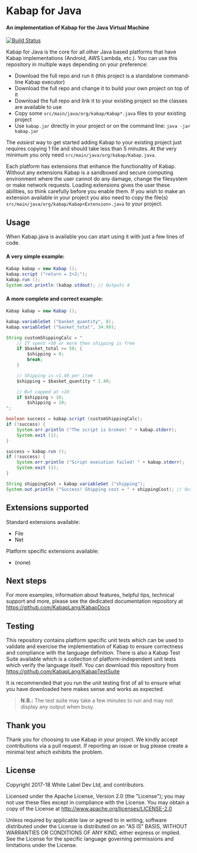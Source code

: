 # Kabap for Java

#### An implementation of Kabap for the Java Virtual Machine

[![Build Status](https://travis-ci.com/KabapLang/KabapJava.svg?branch=master)](https://travis-ci.com/KabapLang/KabapJava)

Kabap for Java is the core for all other Java based platforms that have Kabap implementations (Android, AWS Lambda, etc.).  You can use this repository in multiple ways depending on your preference:
* Download the full repo and run it (this project is a standalone command-line Kabap executor)
* Download the full repo and change it to build your own project on top of it
* Download the full repo and link it to your existing project so the classes are available to use
* Copy some `src/main/java/org/kabap/Kabap*.java` files to your existing project
* Use `kabap.jar` directly in your project or on the command line: `java -jar kabap.jar`

The *easiest* way to get started adding Kabap to your existing project just requires copying 1 file and should take less than 5 minutes.  At the very minimum you only need `src/main/java/org/kabap/Kabap.java`.

Each platform has extensions that enhance the functionality of Kabap.  Without any extensions Kabap is a sandboxed and secure computing environment where the user cannot do any damage, change the filesystem or make network requests.  Loading extensions gives the user these abilities, so think carefully before you enable them.  If you wish to make an extension available in your project you also need to copy the file(s) `src/main/java/org/kabap/Kabap<Extension>.java` to your project.


## Usage

When Kabap.java is available you can start using it with just a few lines of code.


#### A very simple example:

```java
Kabap kabap = new Kabap ();
kabap.script ("return = 2+2;");
kabap.run ();
System.out.println (kabap.stdout); // Outputs 4
```

#### A more complete and correct example:

```java
Kabap kabap = new Kabap ();

kabap.variableSet ("basket_quantity", 8);
kabap.variableSet ("basket_total", 34.99);

String customShippingCalc = "
	// If spent ¤50 or more then shipping is free
	if $basket_total >= 50; {
		$shipping = 0;
		break;
	}

	// Shipping is ¤1.49 per item
	$shipping = $basket_quantity * 1.49;

	// But capped at ¤10
	if $shipping > 10;
		$shipping = 10;
";

boolean success = kabap.script (customShippingCalc);
if (!success) {
	System.err.println ("The script is broken! " + kabap.stderr);
	System.exit (1);
}

success = kabap.run ();
if (!success) {
	System.err.println ("Script execution failed! " + kabap.stderr);
	System.exit (1);
}

String shippingCost = kabap.variableGet ("shipping");
System.out.println ("Success! Shipping cost = " + shippingCost); // Outputs 10
```


## Extensions supported

Standard extensions available:
* File
* Net

Platform specific extensions available:
* (none)


## Next steps

For more examples, information about features, helpful tips, technical support and more, please see the dedicated documentation repository at https://github.com/KabapLang/KabapDocs


## Testing

This repository contains platform specific unit tests which can be used to validate and exercise the implementation of Kabap to ensure correctness and compliance with the language definition.  There is also a Kabap Test Suite available which is a collection of platform-independent unit tests which verify the language itself.  You can download this repository from https://github.com/KabapLang/KabapTestSuite

It is recommended that you run the unit testing first of all to ensure what you have downloaded here makes sense and works as expected.

>**N.B.:** The test suite may take a few minutes to run and may not display any output when busy.


## Thank you
Thank you for choosing to use Kabap in your project.  We kindly accept contributions via a pull request.  If reporting an issue or bug please create a minimal test which exhibits the problem.


## License
Copyright 2017-18 White Label Dev Ltd, and contributors.

Licensed under the Apache License, Version 2.0 (the "License"); you may not use these files except in compliance with the License.  You may obtain a copy of the License at http://www.apache.org/licenses/LICENSE-2.0

Unless required by applicable law or agreed to in writing, software distributed under the License is distributed on an "AS IS" BASIS, WITHOUT WARRANTIES OR CONDITIONS OF ANY KIND, either express or implied.  See the License for the specific language governing permissions and limitations under the License.